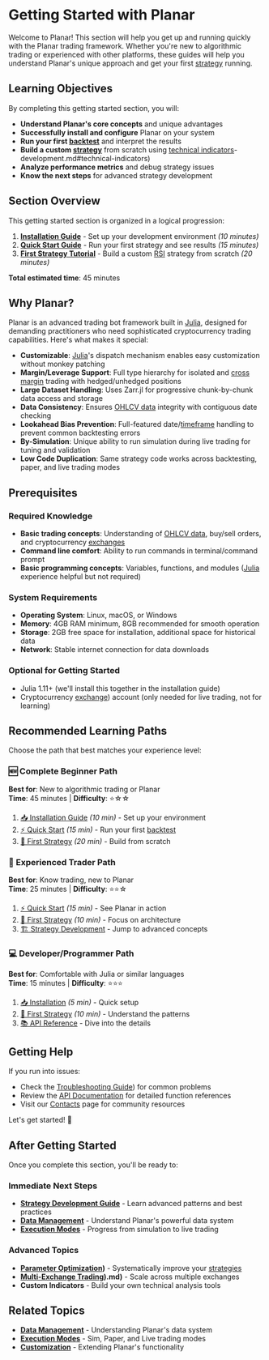 <!--
title: "Getting Started with Planar"
description: "Complete beginner's guide to Planar trading framework"
category: "getting-started"
difficulty: "beginner"
estimated_time: "30 minutes"
prerequisites: []
user_personas: ["new-user", "beginner-trader"]
next_steps: ["quick-start", "installation", "first-strategy"]
related_topics: ["strategy-development", "data-management"]
topics: [execution-modes, margin-trading, exchanges, data-management, optimization, getting-started, strategy-development, troubleshooting, visualization, configuration]
last_updated: "2025-10-04"
-->

# Getting Started with Planar

Welcome to Planar! This section will help you get up and running quickly with the Planar trading framework. Whether you're new to algorithmic trading or experienced with other platforms, these guides will help you understand Planar's unique approach and get your first [strategy](../guides/strategy-development.md) running.

## Learning Objectives

By completing this getting started section, you will:

- **Understand Planar's core concepts** and unique advantages
- **Successfully install and configure** Planar on your system
- **Run your first [backtest](../guides/execution-modes.md#simulation-mode)** and interpret the results
- **Build a custom [strategy](../guides/strategy-development.md)** from scratch using [technical indicators](../guides/strategy-development.md)-development.md#technical-indicators)
- **Analyze performance metrics** and debug strategy issues
- **Know the next steps** for advanced strategy development

## Section Overview

This getting started section is organized in a logical progression:

1. **[Installation Guide](installation.md)** - Set up your development environment *(10 minutes)*
2. **[Quick Start Guide](quick-start.md)** - Run your first strategy and see results *(15 minutes)*
3. **[First Strategy Tutorial](../getting-started/first-strategy.md)** - Build a custom [RSI](../guides/strategy-development.md#technical-indicators) strategy from scratch *(20 minutes)*

**Total estimated time**: 45 minutes

## Why Planar?

Planar is an advanced trading bot framework built in [Julia](https://julialang.org/), designed for demanding practitioners who need sophisticated cryptocurrency trading capabilities. Here's what makes it special:

- **Customizable**: [Julia](https://julialang.org/)'s dispatch mechanism enables easy customization without monkey patching
- **Margin/Leverage Support**: Full type hierarchy for isolated and [cross margin](../guides/strategy-development.md#margin-modes) trading with hedged/unhedged positions
- **Large Dataset Handling**: Uses Zarr.jl for progressive chunk-by-chunk data access and storage
- **Data Consistency**: Ensures [OHLCV data](../guides/data-management.md#ohlcv-data) integrity with contiguous date checking
- **Lookahead Bias Prevention**: Full-featured date/[timeframe](../guides/data-management.md#timeframes) handling to prevent common backtesting errors
- **By-Simulation**: Unique ability to run simulation during live trading for tuning and validation
- **Low Code Duplication**: Same strategy code works across backtesting, paper, and live trading modes

## Prerequisites

### Required Knowledge
- **Basic trading concepts**: Understanding of [OHLCV data](../guides/data-management.md#ohlcv-data), buy/sell orders, and cryptocurrency [exchanges](../exchanges.md)
- **Command line comfort**: Ability to run commands in terminal/command prompt
- **Basic programming concepts**: Variables, functions, and modules ([Julia](https://julialang.org/) experience helpful but not required)

### System Requirements
- **Operating System**: Linux, macOS, or Windows
- **Memory**: 4GB RAM minimum, 8GB recommended for smooth operation
- **Storage**: 2GB free space for installation, additional space for historical data
- **Network**: Stable internet connection for data downloads

### Optional for Getting Started
- Julia 1.11+ (we'll install this together in the installation guide)
- Cryptocurrency [exchange](../guides/strategy-development.md)) account (only needed for live trading, not for learning)

## Recommended Learning Paths

Choose the path that best matches your experience level:

### 🆕 Complete Beginner Path
**Best for**: New to algorithmic trading or Planar  
**Time**: 45 minutes | **Difficulty**: ⭐☆☆

1. [📥 Installation Guide](installation.md) *(10 min)* - Set up your environment
2. [⚡ Quick Start](quick-start.md) *(15 min)* - Run your first [backtest](../guides/execution-modes.md#simulation-mode)  
3. [🎯 First Strategy](../getting-started/first-strategy.md) *(20 min)* - Build from scratch

### 🚀 Experienced Trader Path
**Best for**: Know trading, new to Planar  
**Time**: 25 minutes | **Difficulty**: ⭐⭐☆

1. [⚡ Quick Start](quick-start.md) *(15 min)* - See Planar in action
2. [🎯 First Strategy](../getting-started/first-strategy.md) *(10 min)* - Focus on architecture
3. [🏗️ Strategy Development](../guides/strategy-development.md) - Jump to advanced concepts

### 💻 Developer/Programmer Path  
**Best for**: Comfortable with Julia or similar languages  
**Time**: 15 minutes | **Difficulty**: ⭐⭐⭐

1. [📥 Installation](installation.md) *(5 min)* - Quick setup
2. [🎯 First Strategy](../getting-started/first-strategy.md) *(10 min)* - Understand the patterns
3. [📚 API Reference](../reference/api/index.md) - Dive into the details

## Getting Help

If you run into issues:

- Check the [Troubleshooting Guide](../troubleshooting/index.md)) for common problems
- Review the [API Documentation](../API/api.md) for detailed function references
- Visit our [Contacts](../contacts.md) page for community resources

Let's get started! 🚀

## After Getting Started

Once you complete this section, you'll be ready to:

### Immediate Next Steps
- **[Strategy Development Guide](../guides/strategy-development.md)** - Learn advanced patterns and best practices
- **[Data Management](../data.md)** - Understand Planar's powerful data system  
- **[Execution Modes](../engine/mode-comparison.md)** - Progress from simulation to live trading

### Advanced Topics
- **[Parameter Optimization](../guides/strategy-development.md))** - Systematically improve your [strategies](../guides/strategy-development.md)
- **[Multi-Exchange Trading](../guides/strategy-development.md)).md)** - Scale across multiple exchanges
- **Custom Indicators** - Build your own technical analysis tools

## Related Topics

- **[Data Management](../data.md)** - Understanding Planar's data system
- **[Execution Modes](../engine/mode-comparison.md)** - Sim, Paper, and Live trading modes
- **[Customization](../customizations/customizations.md)** - Extending Planar's functionality
